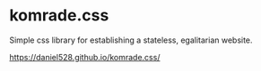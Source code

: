 # komrade.css
Simple css library for establishing a stateless, egalitarian website.

https://daniel528.github.io/komrade.css/
